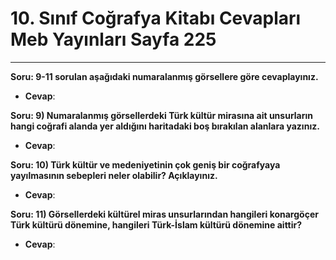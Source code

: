 # 10. Sınıf Coğrafya Kitabı Cevapları Meb Yayınları Sayfa 225

---

**Soru: 9-11 sorulan aşağıdaki numaralanmış görsellere göre cevaplayınız.**

-   **Cevap**:

**Soru: 9) Numaralanmış görsellerdeki Türk kültür mirasına ait unsurların hangi coğrafi alanda yer aldığını haritadaki boş bırakılan alanlara yazınız.**

-   **Cevap**:

**Soru: 10) Türk kültür ve medeniyetinin çok geniş bir coğrafyaya yayılmasının sebepleri neler olabilir? Açıklayınız.**

-   **Cevap**:

**Soru: 11) Görsellerdeki kültürel miras unsurlarından hangileri konargöçer Türk kültürü dönemine, hangileri Türk-İslam kültürü dönemine aittir?**

-   **Cevap**: